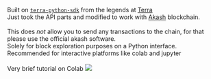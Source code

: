 Built on [`terra-python-sdk`](https://github.com/terra-project/terra-sdk-python) from the legends at [Terra](http://terra.money/)\
Just took the API parts and modified to work with [Akash](https://akash.network/) blockchain.\
\
This does *not* allow you to send any transactions to the chain, for that please use the official akash software.\
Solely for block exploration purposes on a Python interface.\
Recommended for interactive platforms like colab and jupyter\
\
Very brief tutorial on Colab [![](https://colab.research.google.com/assets/colab-badge.svg)](https://colab.research.google.com/drive/1wyYOE8cZZVEmiGdlIpibT6_rbtRozrni?usp=sharing)
